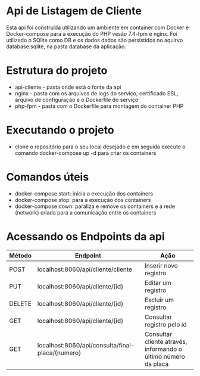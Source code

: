 # Api de Listagem de Cliente

Esta api foi construída utilizando um ambiente em container com Docker e Docker-compose para a execução do PHP vesão 7.4-fpm e nginx. Foi utilizado o SQlite como DB e os dados dados são persistidos no aquirvo database.sqlite, na pasta database da aplicação.

# Estrutura do projeto
- api-cliente - pasta onde está o fonte da api
- nginx - pasta com os arquivos de logs do serviço, certificado SSL, arquivo de configuração e o Dockerfile do serviço
- php-fpm - pasta com o Dockerfile para montagem do container PHP

# Executando o projeto
-  clone o repositório para o seu local desejado e em seguida execute o comando docker-compose up -d para criar os containers

# Comandos úteis
- docker-compose start: inicia a execução dos containers
- docker-compose stop: para a execução dos containers
- docker-compose down: paraliza e remove os containers e a rede (network) criada para a comunicação entre os containers

# Acessando os Endpoints da api

Método | Endpoint                                        | Ação
-------|-------------------------------------------------|---------------------------------------------------------------
POST   |localhost:8060/api/cliente/cliente               | Inserir novo registro
PUT    |localhost:8060/api/cliente/{id}                  | Editar um registro
DELETE |localhost:8060/api/cliente/{id}                  | Excluir um registro
GET    |localhost:8060/api/cliente/{id}                  | Consultar registro pelo id
GET    |localhost:8060/api/consulta/final-placa/{numero} | Consultar cliente através, informando o último número da placa